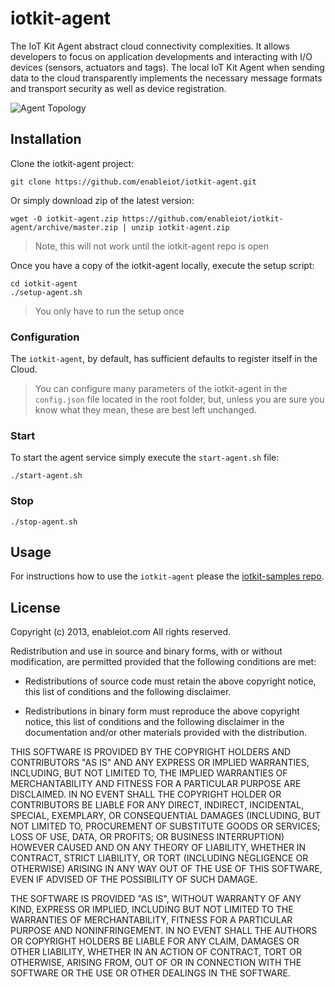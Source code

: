 # iotkit-agent

The IoT Kit Agent abstract cloud connectivity complexities. It allows developers to focus on application developments and interacting with I/O devices (sensors, actuators and tags). The local IoT Kit Agent when sending data to the cloud transparently implements the necessary message formats and transport security as well as device registration.

![Agent Topology](../master/images/agent-topo.png?raw=true)


## Installation

Clone the iotkit-agent project:
    
    git clone https://github.com/enableiot/iotkit-agent.git
    
Or simply download zip of the latest version:

    wget -O iotkit-agent.zip https://github.com/enableiot/iotkit-agent/archive/master.zip | unzip iotkit-agent.zip
    
> Note, this will not work until the iotkit-agent repo is open
    
Once you have a copy of the iotkit-agent locally, execute the setup script:

    cd iotkit-agent
    ./setup-agent.sh
    
> You only have to run the setup once
    
### Configuration

The `iotkit-agent`, by default, has sufficient defaults to register itself in the Cloud.
    
> You can configure many parameters of the iotkit-agent in the `config.json` file located in the root folder, but, unless you are sure you know what they mean, these are best left unchanged.
        
### Start

To start the agent service simply execute the `start-agent.sh` file:

    ./start-agent.sh
    
### Stop

    ./stop-agent.sh

## Usage

For instructions how to use the `iotkit-agent` please the [iotkit-samples repo](https://github.com/enableiot/iotkit-samples).

## License

Copyright (c) 2013, enableiot.com
All rights reserved.

Redistribution and use in source and binary forms, with or without modification,
are permitted provided that the following conditions are met:

* Redistributions of source code must retain the above copyright notice, this
  list of conditions and the following disclaimer.

* Redistributions in binary form must reproduce the above copyright notice, this
  list of conditions and the following disclaimer in the documentation and/or
  other materials provided with the distribution.

THIS SOFTWARE IS PROVIDED BY THE COPYRIGHT HOLDERS AND CONTRIBUTORS "AS IS" AND
ANY EXPRESS OR IMPLIED WARRANTIES, INCLUDING, BUT NOT LIMITED TO, THE IMPLIED
WARRANTIES OF MERCHANTABILITY AND FITNESS FOR A PARTICULAR PURPOSE ARE
DISCLAIMED. IN NO EVENT SHALL THE COPYRIGHT HOLDER OR CONTRIBUTORS BE LIABLE FOR
ANY DIRECT, INDIRECT, INCIDENTAL, SPECIAL, EXEMPLARY, OR CONSEQUENTIAL DAMAGES
(INCLUDING, BUT NOT LIMITED TO, PROCUREMENT OF SUBSTITUTE GOODS OR SERVICES;
LOSS OF USE, DATA, OR PROFITS; OR BUSINESS INTERRUPTION) HOWEVER CAUSED AND ON
ANY THEORY OF LIABILITY, WHETHER IN CONTRACT, STRICT LIABILITY, OR TORT
(INCLUDING NEGLIGENCE OR OTHERWISE) ARISING IN ANY WAY OUT OF THE USE OF THIS
SOFTWARE, EVEN IF ADVISED OF THE POSSIBILITY OF SUCH DAMAGE.

THE SOFTWARE IS PROVIDED "AS IS", WITHOUT WARRANTY OF ANY KIND, EXPRESS OR IMPLIED, INCLUDING BUT NOT LIMITED TO THE WARRANTIES OF MERCHANTABILITY, FITNESS FOR A PARTICULAR PURPOSE AND NONINFRINGEMENT. IN NO EVENT SHALL THE AUTHORS OR COPYRIGHT HOLDERS BE LIABLE FOR ANY CLAIM, DAMAGES OR OTHER LIABILITY, WHETHER IN AN ACTION OF CONTRACT, TORT OR OTHERWISE, ARISING FROM, OUT OF OR IN CONNECTION WITH THE SOFTWARE OR THE USE OR OTHER DEALINGS IN THE SOFTWARE.
